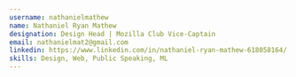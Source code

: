 ```yaml
---
username: nathanielmathew
name: Nathaniel Ryan Mathew
designation: Design Head | Mozilla Club Vice-Captain
email: nathanielmat2@gmail.com
linkedin: https://www.linkedin.com/in/nathaniel-ryan-mathew-618058164/
skills: Design, Web, Public Speaking, ML
---
```

